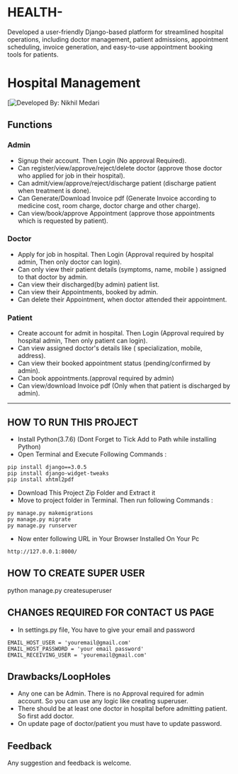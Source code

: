 # HEALTH-
Developed a user-friendly Django-based platform for streamlined hospital operations, including doctor management, patient admissions, appointment scheduling, invoice generation, and easy-to-use appointment booking tools for patients.

# Hospital Management
[![Developed By: Nikhil Medari](https://img.shields.io/badge/DevelopedBy-Nikhil%20Medari-red?link=https%3A%2F%2Fgithub.com%2Fnikhilmedari77)

## Functions
### Admin
- Signup their account. Then Login (No approval Required).
- Can register/view/approve/reject/delete doctor (approve those doctor who applied for job in their hospital).
- Can admit/view/approve/reject/discharge patient (discharge patient when treatment is done).
- Can Generate/Download Invoice pdf (Generate Invoice according to medicine cost, room charge, doctor charge and other charge).
- Can view/book/approve Appointment (approve those appointments which is requested by patient).

### Doctor
- Apply for job in hospital. Then Login (Approval required by hospital admin, Then only doctor can login).
- Can only view their patient details (symptoms, name, mobile ) assigned to that doctor by admin.
- Can view their discharged(by admin) patient list.
- Can view their Appointments, booked by admin.
- Can delete their Appointment, when doctor attended their appointment.

### Patient
- Create account for admit in hospital. Then Login (Approval required by hospital admin, Then only patient can login).
- Can view assigned doctor's details like ( specialization, mobile, address).
- Can view their booked appointment status (pending/confirmed by admin).
- Can book appointments.(approval required by admin)
- Can view/download Invoice pdf (Only when that patient is discharged by admin).

---

## HOW TO RUN THIS PROJECT
- Install Python(3.7.6) (Dont Forget to Tick Add to Path while installing Python)
- Open Terminal and Execute Following Commands :
```
pip install django==3.0.5
pip install django-widget-tweaks
pip install xhtml2pdf
```
- Download This Project Zip Folder and Extract it
- Move to project folder in Terminal. Then run following Commands :
```
py manage.py makemigrations
py manage.py migrate
py manage.py runserver
```
- Now enter following URL in Your Browser Installed On Your Pc
```
http://127.0.0.1:8000/
```

## HOW TO CREATE SUPER USER
python manage.py createsuperuser  

## CHANGES REQUIRED FOR CONTACT US PAGE
- In settings.py file, You have to give your email and password
```
EMAIL_HOST_USER = 'youremail@gmail.com'
EMAIL_HOST_PASSWORD = 'your email password'
EMAIL_RECEIVING_USER = 'youremail@gmail.com'
```
## Drawbacks/LoopHoles
- Any one can be Admin. There is no Approval required for admin account. So you can use any logic like creating superuser.
- There should be at least one doctor in hospital before admitting patient. So first add doctor.
- On update page of doctor/patient you must have to update password.


## Feedback
Any suggestion and feedback is welcome.
